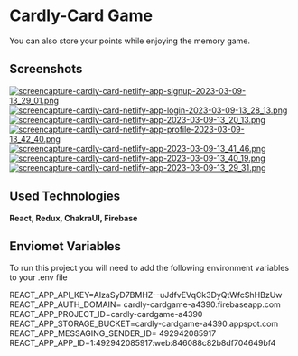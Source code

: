 
# Cardly-Card Game

You can also store your points while enjoying the memory game.


## Screenshots

[![screencapture-cardly-card-netlify-app-signup-2023-03-09-13_29_01.png](https://tinypic.host/images/2023/03/09/screencapture-cardly-card-netlify-app-signup-2023-03-09-13_29_01.png)](https://tinypic.host/i/rtZNq)
[![screencapture-cardly-card-netlify-app-login-2023-03-09-13_28_13.png](https://tinypic.host/images/2023/03/09/screencapture-cardly-card-netlify-app-login-2023-03-09-13_28_13.png)](https://tinypic.host/i/rtUrd)
[![screencapture-cardly-card-netlify-app-2023-03-09-13_20_13.png](https://tinypic.host/images/2023/03/09/screencapture-cardly-card-netlify-app-2023-03-09-13_20_13.png)](https://tinypic.host/i/rtigL)
[![screencapture-cardly-card-netlify-app-profile-2023-03-09-13_42_40.png](https://tinypic.host/images/2023/03/09/screencapture-cardly-card-netlify-app-profile-2023-03-09-13_42_40.png)](https://tinypic.host/i/rtl10)
[![screencapture-cardly-card-netlify-app-2023-03-09-13_41_46.png](https://tinypic.host/images/2023/03/09/screencapture-cardly-card-netlify-app-2023-03-09-13_41_46.png)](https://tinypic.host/i/rt16Y)
[![screencapture-cardly-card-netlify-app-2023-03-09-13_40_19.png](https://tinypic.host/images/2023/03/09/screencapture-cardly-card-netlify-app-2023-03-09-13_40_19.png)](https://tinypic.host/i/rtXDa)
[![screencapture-cardly-card-netlify-app-2023-03-09-13_29_31.png](https://tinypic.host/images/2023/03/09/screencapture-cardly-card-netlify-app-2023-03-09-13_29_31.png)](https://tinypic.host/i/rtmK2)
## Used Technologies

**React, Redux, ChakraUI, Firebase**



  
## Enviomet Variables

To run this project you will need to add the following environment variables to your .env file


REACT_APP_API_KEY=AIzaSyD7BMHZ--uJdfvEVqCk3DyQtWfcShHBzUw
REACT_APP_AUTH_DOMAIN= cardly-cardgame-a4390.firebaseapp.com
REACT_APP_PROJECT_ID=cardly-cardgame-a4390
REACT_APP_STORAGE_BUCKET=cardly-cardgame-a4390.appspot.com
REACT_APP_MESSAGING_SENDER_ID= 492942085917
REACT_APP_APP_ID=1:492942085917:web:846088c82b8df704649bf4
  